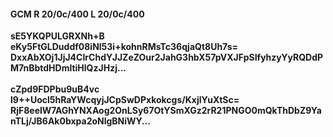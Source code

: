 #### GCM R 20/0c/400 L 20/0c/400
**sE5YKQPULGRXNh+B**<br/>**eKy5FtGLDuddf08iNl53i+kohnRMsTc36qjaQt8Uh7s=**<br/>**DxxAbXOj1JjJ4CIrChdYJJZeZOur2JahG3hbX57pVXJFpSIfyhzyYyRQDdPM7nBbtdHDmltiHlQzJHzj...**<br/><br/>
**cZpd9FDPbu9uB4vc**<br/>**l9++Uocl5hRaYWcqyjJCpSwDPxkokcgs/KxjlYuXtSc=**<br/>**RjF8eelW7AGhYNXAog2OnLSy67OtYSmXGz2rR21PNGO0mQkThDbZ9YanTLj/JB6Ak0bxpa2oNlgBNiWY...**